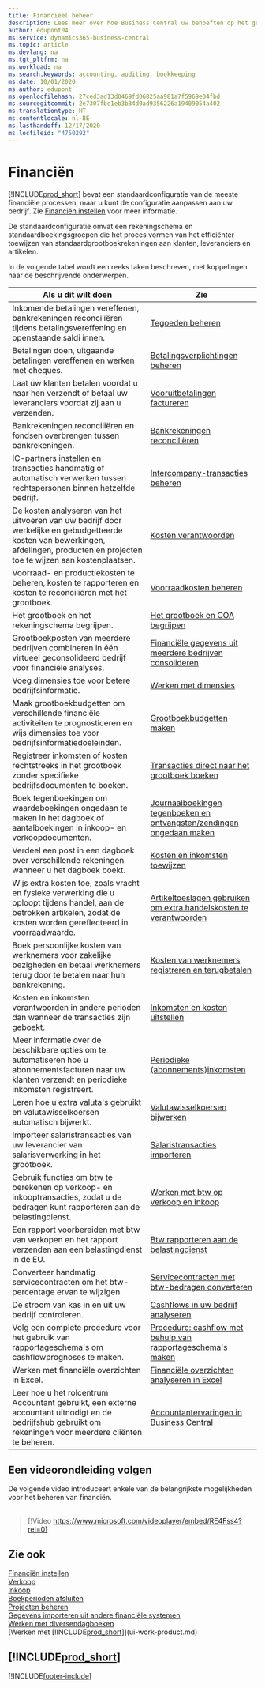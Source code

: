 ```yaml
---
title: Financieel beheer
description: Lees meer over hoe Business Central uw behoeften op het gebied van financieel beheer, boekhouding, audits of boekhouding ondersteunt.
author: edupont04
ms.service: dynamics365-business-central
ms.topic: article
ms.devlang: na
ms.tgt_pltfrm: na
ms.workload: na
ms.search.keywords: accounting, auditing, bookkeeping
ms.date: 10/01/2020
ms.author: edupont
ms.openlocfilehash: 27ced3ad13d0469fd06825aa981a7f5969e04fbd
ms.sourcegitcommit: 2e7307fbe1eb3b34d0ad9356226a19409054a402
ms.translationtype: HT
ms.contentlocale: nl-BE
ms.lasthandoff: 12/17/2020
ms.locfileid: "4750292"
---
```

# <a name="finance"></a>Financiën

[!INCLUDE[prod_short](includes/prod_short.md)] bevat een standaardconfiguratie van de meeste financiële processen, maar u kunt de configuratie aanpassen aan uw bedrijf. Zie [Financiën instellen](finance-setup-finance.md) voor meer informatie.

De standaardconfiguratie omvat een rekeningschema en standaardboekingsgroepen die het proces vormen van het efficiënter toewijzen van standaardgrootboekrekeningen aan klanten, leveranciers en artikelen.  

In de volgende tabel wordt een reeks taken beschreven, met koppelingen naar de beschrijvende onderwerpen.  

| Als u dit wilt doen | Zie |
| --- | --- |
| Inkomende betalingen vereffenen, bankrekeningen reconciliëren tijdens betalingsvereffening en openstaande saldi innen. |[Tegoeden beheren](receivables-manage-receivables.md) |
| Betalingen doen, uitgaande betalingen vereffenen en werken met cheques. |[Betalingsverplichtingen beheren](payables-manage-payables.md) |
|Laat uw klanten betalen voordat u naar hen verzendt of betaal uw leveranciers voordat zij aan u verzenden.|[Vooruitbetalingen factureren](finance-invoice-prepayments.md)|
| Bankrekeningen reconciliëren en fondsen overbrengen tussen bankrekeningen. |[Bankrekeningen reconciliëren](bank-manage-bank-accounts.md) |
|IC-partners instellen en transacties handmatig of automatisch verwerken tussen rechtspersonen binnen hetzelfde bedrijf.|[Intercompany-transacties beheren](intercompany-manage.md)|
|De kosten analyseren van het uitvoeren van uw bedrijf door werkelijke en gebudgetteerde kosten van bewerkingen, afdelingen, producten en projecten toe te wijzen aan kostenplaatsen.|[Kosten verantwoorden](finance-manage-cost-accounting.md)|
|Voorraad- en productiekosten te beheren, kosten te rapporteren en kosten te reconciliëren met het grootboek.|[Voorraadkosten beheren](finance-manage-inventory-costs.md)|
| Het grootboek en het rekeningschema begrijpen. |[Het grootboek en COA begrijpen](finance-general-ledger.md) |
|Grootboekposten van meerdere bedrijven combineren in één virtueel geconsolideerd bedrijf voor financiële analyses.|[Financiële gegevens uit meerdere bedrijven consolideren](finance-consolidated-company-reporting.md)|
| Voeg dimensies toe voor betere bedrijfsinformatie. |[Werken met dimensies](finance-dimensions.md) |
| Maak grootboekbudgetten om verschillende financiële activiteiten te prognosticeren en wijs dimensies toe voor bedrijfsinformatiedoeleinden. |[Grootboekbudgetten maken](finance-how-create-budgets.md) |
|Registreer inkomsten of kosten rechtstreeks in het grootboek zonder specifieke bedrijfsdocumenten te boeken.|[Transacties direct naar het grootboek boeken](finance-how-post-transactions-directly.md)|
|Boek tegenboekingen om waardeboekingen ongedaan te maken in het dagboek of aantalboekingen in inkoop- en verkoopdocumenten. |[Journaalboekingen tegenboeken en ontvangsten/zendingen ongedaan maken](finance-how-reverse-journal-posting.md)|
|Verdeel een post in een dagboek over verschillende rekeningen wanneer u het dagboek boekt. |[Kosten en inkomsten toewijzen](year-allocate-costs-income.md) |
| Wijs extra kosten toe, zoals vracht en fysieke verwerking die u oploopt tijdens handel, aan de betrokken artikelen, zodat de kosten worden gereflecteerd in voorraadwaarde. |[Artikeltoeslagen gebruiken om extra handelskosten te verantwoorden](payables-how-assign-item-charges.md) |
|Boek persoonlijke kosten van werknemers voor zakelijke bezigheden en betaal werknemers terug door te betalen naar hun bankrekening.|[Kosten van werknemers registreren en terugbetalen](finance-how-record-reimburse-employee-expenses.md)|
| Kosten en inkomsten verantwoorden in andere perioden dan wanneer de transacties zijn geboekt. |[Inkomsten en kosten uitstellen](finance-how-defer-revenue-expenses.md)|
| Meer informatie over de beschikbare opties om te automatiseren hoe u abonnementsfacturen naar uw klanten verzendt en periodieke inkomsten registreert. |[Periodieke (abonnements)inkomsten](finance-recurring-invoicing.md)|
|Leren hoe u extra valuta's gebruikt en valutawisselkoersen automatisch bijwerkt. |[Valutawisselkoersen bijwerken](finance-how-update-currencies.md)|
| Importeer salaristransacties van uw leverancier van salarisverwerking in het grootboek. |[Salaristransacties importeren](finance-how-import-payroll-transactions.md)|
|Gebruik functies om btw te berekenen op verkoop- en inkooptransacties, zodat u de bedragen kunt rapporteren aan de belastingdienst.|[Werken met btw op verkoop en inkoop](finance-work-with-vat.md)|
|Een rapport voorbereiden met btw van verkopen en het rapport verzenden aan een belastingdienst in de EU. | [Btw rapporteren aan de belastingdienst](finance-how-report-vat.md)|
|Converteer handmatig servicecontracten om het btw-percentage ervan te wijzigen.|[Servicecontracten met btw-bedragen converteren](service-how-to-convert-service-contracts.md)|
| De stroom van kas in en uit uw bedrijf controleren. |[Cashflows in uw bedrijf analyseren](finance-analyze-cash-flow.md) |
|Volg een complete procedure voor het gebruik van rapportageschema's om cashflowprognoses te maken.|[Procedure: cashflow met behulp van rapportageschema's maken](walkthrough-making-cash-flow-forecasts-by-using-account-schedules.md)|
| Werken met financiële overzichten in Excel. |[Financiële overzichten analyseren in Excel](finance-analyze-excel.md) |
|Leer hoe u het rolcentrum Accountant gebruikt, een externe accountant uitnodigt en de bedrijfshub gebruikt om rekeningen voor meerdere cliënten te beheren.|[Accountantervaringen in Business Central](finance-accounting.md)|  

## <a name="take-a-video-tour"></a>Een videorondleiding volgen

De volgende video introduceert enkele van de belangrijkste mogelijkheden voor het beheren van financiën. <br><br>  

> [!Video https://www.microsoft.com/videoplayer/embed/RE4Fss4?rel=0]

## <a name="see-also"></a>Zie ook

[Financiën instellen](finance-setup-finance.md)  
[Verkoop](sales-manage-sales.md)  
[Inkoop](purchasing-manage-purchasing.md)  
[Boekperioden afsluiten](year-close-years-periods.md)  
[Projecten beheren](projects-manage-projects.md)  
[Gegevens importeren uit andere financiële systemen](across-import-data-configuration-packages.md)  
[Werken met diversendagboeken](ui-work-general-journals.md)  
[Werken met [!INCLUDE[prod_short](includes/prod_short.md)]](ui-work-product.md)  

## [!INCLUDE[prod_short](includes/free_trial_md.md)]  


[!INCLUDE[footer-include](includes/footer-banner.md)]